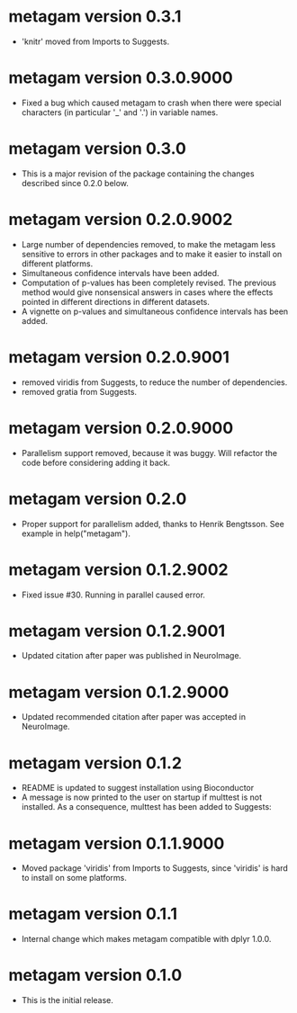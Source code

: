 # metagam version 0.3.1

- 'knitr' moved from Imports to Suggests.

# metagam version 0.3.0.9000

- Fixed a bug which caused metagam to crash when there were special characters (in particular '_' and '.') in variable names.

# metagam version 0.3.0

- This is a major revision of the package containing the changes described since 0.2.0 below.

# metagam version 0.2.0.9002

- Large number of dependencies removed, to make the metagam less sensitive to errors in other packages and to make it easier to install on different platforms.
- Simultaneous confidence intervals have been added.
- Computation of p-values has been completely revised. The previous method would give nonsensical answers in cases where the effects pointed in different directions in different datasets.
- A vignette on p-values and simultaneous confidence intervals has been added.

# metagam version 0.2.0.9001

- removed viridis from Suggests, to reduce the number of dependencies.
- removed gratia from Suggests.

# metagam version 0.2.0.9000

- Parallelism support removed, because it was buggy. Will refactor the code before considering adding it back.

# metagam version 0.2.0

- Proper support for parallelism added, thanks to Henrik Bengtsson. See example in help("metagam").

# metagam version 0.1.2.9002

- Fixed issue #30. Running in parallel caused error.

# metagam version 0.1.2.9001

- Updated citation after paper was published in NeuroImage.

# metagam version 0.1.2.9000

- Updated recommended citation after paper was accepted in NeuroImage.

# metagam version 0.1.2

- README is updated to suggest installation using Bioconductor
- A message is now printed to the user on startup if multtest is not installed. As a consequence, multtest has been added to Suggests:

# metagam version 0.1.1.9000

- Moved package 'viridis' from Imports to Suggests, since 'viridis' is hard to install on some platforms.

# metagam version 0.1.1

- Internal change which makes metagam compatible with dplyr 1.0.0.

# metagam version 0.1.0

- This is the initial release.
